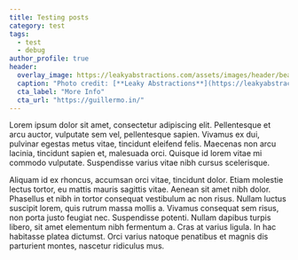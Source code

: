 ```yaml
---
title: Testing posts
category: test
tags:
  - test
  - debug
author_profile: true
header:
  overlay_image: https://leakyabstractions.com/assets/images/header/beautiful-solution.png
  caption: "Photo credit: [**Leaky Abstractions**](https://leakyabstractions.com/)"
  cta_label: "More Info"
  cta_url: "https://guillermo.in/"
---
```


Lorem ipsum dolor sit amet, consectetur adipiscing elit. Pellentesque et arcu auctor, vulputate sem vel, pellentesque sapien.
Vivamus ex dui, pulvinar egestas metus vitae, tincidunt eleifend felis. Maecenas non arcu lacinia, tincidunt sapien et, malesuada orci.
Quisque id lorem vitae mi commodo vulputate. Suspendisse varius vitae nibh cursus scelerisque.

Aliquam id ex rhoncus, accumsan orci vitae, tincidunt dolor. Etiam molestie lectus tortor, eu mattis mauris sagittis vitae.
Aenean sit amet nibh dolor. Phasellus et nibh in tortor consequat vestibulum ac non risus.
Nullam luctus suscipit lorem, quis rutrum massa mollis a. Vivamus consequat sem risus, non porta justo feugiat nec.
Suspendisse potenti. Nullam dapibus turpis libero, sit amet elementum nibh fermentum a. Cras at varius ligula.
In hac habitasse platea dictumst. Orci varius natoque penatibus et magnis dis parturient montes, nascetur ridiculus mus.
